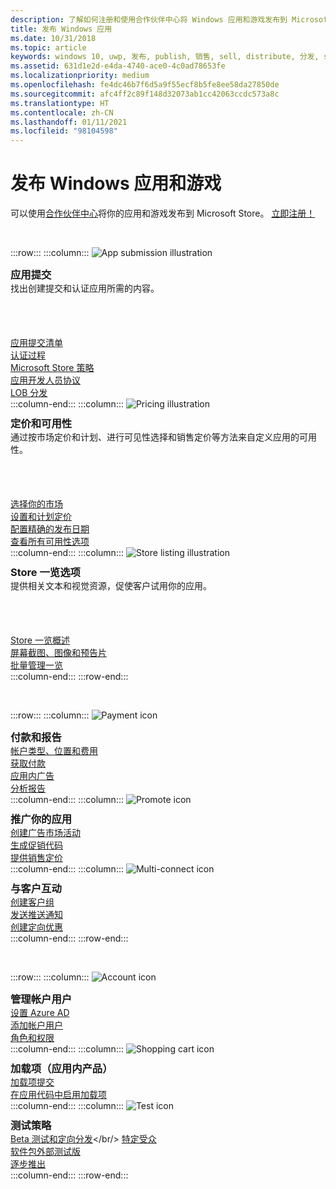```yaml
---
description: 了解如何注册和使用合作伙伴中心将 Windows 应用和游戏发布到 Microsoft Store。
title: 发布 Windows 应用
ms.date: 10/31/2018
ms.topic: article
keywords: windows 10, uwp, 发布, publish, 销售, sell, distribute, 分发, store, 仪表板
ms.assetid: 631d1e2d-e4da-4740-ace0-4c0ad78653fe
ms.localizationpriority: medium
ms.openlocfilehash: fe4dc46b7f6d5a9f55ecf8b5fe8ee58da27850de
ms.sourcegitcommit: afc4ff2c89f148d32073ab1cc42063ccdc573a8c
ms.translationtype: HT
ms.contentlocale: zh-CN
ms.lasthandoff: 01/11/2021
ms.locfileid: "98104598"
---
```

# <a name="publish-windows-apps-and-games"></a>发布 Windows 应用和游戏  

可以使用[合作伙伴中心](https://partner.microsoft.com/dashboard)将你的应用和游戏发布到 Microsoft Store。 [立即注册！](https://developer.microsoft.com/store/register)

<br/>

:::row:::
    :::column:::
        <img src="https://docs.microsoft.com/media/illustrations/teams-fast-track.svg" alt="App submission illustration" />
        <h3 style="margin-top: 10px; margin-bottom: 0px">应用提交</h3>
        <p style="margin-top: 0px; margin-bottom: 50px">找出创建提交和认证应用所需的内容。</p>
        <br>
        <a href="app-submissions.md">应用提交清单</a><br/>
        <a href="the-app-certification-process.md">认证过程</a><br/>
        <a href="store-policies.md">Microsoft Store 策略</a><br/>
        <a href="//docs.microsoft.com/legal/windows/agreements/app-developer-agreement">应用开发人员协议</a><br/>
        <a href="distribute-lob-apps-to-enterprises.md">LOB 分发</a><br/>
    :::column-end:::
    :::column:::
        <img src="https://docs.microsoft.com/media/illustrations/bcs-partner-advanced-management- billing-7.svg" alt="Pricing illustration" />
        <h3 style="margin-top: 10px; margin-bottom: 0px">定价和可用性</h3>
        <p style="margin-top: 0px; margin-bottom: 50px">通过按市场定价和计划、进行可见性选择和销售定价等方法来自定义应用的可用性。</p>
        <br>
        <a href="/windows/uwp/publish/define-market-selection">选择你的市场</a><br/>
        <a href="set-and-schedule-app-pricing.md">设置和计划定价</a><br/>
        <a href="configure-precise-release-scheduling.md">配置精确的发布日期</a><br/>
        <a href="set-app-pricing-and-availability.md">查看所有可用性选项</a><br/>
    :::column-end:::
    :::column:::
        <img src="https://docs.microsoft.com/media/illustrations/biztalk-get-started-scenarios.svg" alt="Store listing illustration" />
        <h3 style="margin-top: 10px; margin-bottom: 0px">Store 一览选项</h3>
        <p style="margin-top: 0px; margin-bottom: 50px">提供相关文本和视觉资源，促使客户试用你的应用。</p>
        <br>
        <a href="create-app-store-listings.md">Store 一览概述</a><br/>
        <a href="app-screenshots-and-images.md">屏幕截图、图像和预告片</a><br/>
        <a href="import-and-export-store-listings.md">批量管理一览</a><br/>
    :::column-end:::
:::row-end:::

<br/>

:::row:::
    :::column:::
        <img src="https://docs.microsoft.com/media/illustrations/team-services-get-started-account-manager.svg" alt="Payment icon" />
        <h3 style="margin-top: 10px; margin-bottom: 0px">付款和报告</h3>
        <a href="account-types-locations-and-fees.md">帐户类型、位置和费用</a><br/>
        <a href="/partner-center/marketplace-get-paid">获取付款</a><br/>
        <a href="in-app-ads.md">应用内广告</a><br/>
        <a href="analytics.md">分析报告</a><br/>
    :::column-end:::
    :::column:::
        <img src="https://docs.microsoft.com/media/illustrations/ms365enterprise-partner-news-2.svg" alt="Promote icon" />
        <h3 style="margin-top: 10px; margin-bottom: 0px">推广你的应用</h3>
        <a href="/windows/uwp/monetize/">创建广告市场活动</a><br/>
        <a href="generate-promotional-codes.md">生成促销代码</a><br/>
        <a href="put-apps-and-add-ons-on-sale.md">提供销售定价</a><br/>
    :::column-end:::
    :::column:::
        <img src="https://docs.microsoft.com/media/illustrations/virtualization-hperv-server-community.svg" alt="Multi-connect icon" />
        <h3 style="margin-top: 10px; margin-bottom: 0px">与客户互动</h3>
        <a href="create-customer-groups.md">创建客户组</a><br/>
        <a href="send-push-notifications-to-your-apps-customers.md">发送推送通知</a><br/>
        <a href="use-targeted-offers-to-maximize-engagement-and-conversions.md">创建定向优惠</a><br/>
    :::column-end:::
:::row-end:::

<br/>

:::row:::
    :::column:::
        <img src="https://docs.microsoft.com/media/illustrations/bcs-user-management-add-customer-1.svg" alt="Account icon" />
        <h3 style="margin-top: 10px; margin-bottom: 0px">管理帐户用户</h3>
        <a href="/windows/uwp/publish/associate-azure-ad-with-partner-center">设置 Azure AD</a><br/>
        <a href="add-users-groups-and-azure-ad-applications.md">添加帐户用户</a><br/>
        <a href="set-custom-permissions-for-account-users.md">角色和权限</a><br/>
    :::column-end:::
    :::column:::
        <img src="https://docs.microsoft.com/media/illustrations/sql-get-started-download.svg" alt="Shopping cart icon" />
        <h3 style="margin-top: 10px; margin-bottom: 0px">加载项（应用内产品）</h3>
        <a href="add-on-submissions.md">加载项提交</a><br/>
        <a href="../monetize/in-app-purchases-and-trials.md">在应用代码中启用加载项</a><br/>
    :::column-end:::
    :::column:::
        <img src="https://docs.microsoft.com/media/illustrations/team-services-dev-ops-test.svg" alt="Test icon" />
        <h3 style="margin-top: 10px; margin-bottom: 0px">测试策略</h3>
        <a href="beta-testing-and-targeted-distribution.md">Beta 测试和定向分发</a></br/> <a href="choose-visibility-options.md#audience">特定受众</a><br/>
        <a href="package-flights.md">软件包外部测试版</a><br/>
        <a href="gradual-package-rollout.md">逐步推出</a><br/>
    :::column-end:::
:::row-end:::